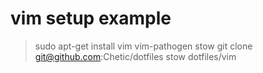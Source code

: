 vim setup example
=========================
> sudo apt-get install vim vim-pathogen stow
> git clone git@github.com:Chetic/dotfiles
> stow dotfiles/vim

